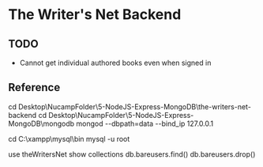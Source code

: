# The Writer's Net Backend

## TODO

* Cannot get individual authored books even when signed in

## Reference

cd Desktop\NucampFolder\5-NodeJS-Express-MongoDB\the-writers-net-backend
cd Desktop\NucampFolder\5-NodeJS-Express-MongoDB\mongodb
mongod --dbpath=data --bind_ip 127.0.0.1

cd C:\xampp\mysql\bin
mysql -u root

use theWritersNet
show collections
db.bareusers.find()
db.bareusers.drop()

